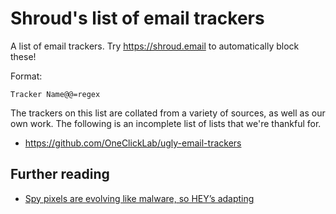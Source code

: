 # Shroud's list of email trackers

A list of email trackers. Try https://shroud.email to automatically block these!

Format:
```
Tracker Name@@=regex
```

The trackers on this list are collated from a variety of sources, as well as our own work. The following is an
incomplete list of lists that we're thankful for.

- https://github.com/OneClickLab/ugly-email-trackers

## Further reading

- [Spy pixels are evolving like malware, so HEY’s adapting](https://m.signalvnoise.com/spy-pixels-are-evolving-like-malware-so-heys-adapting/)
